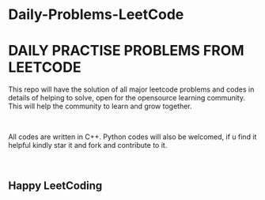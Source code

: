 # Daily-Problems-LeetCode
<h1>DAILY PRACTISE PROBLEMS FROM LEETCODE</h1>
<p>This repo will have the solution of all major leetcode problems and codes in details of helping to solve, open for the opensource learning community. This will help the community to learn and grow together.</p><br><p>All codes are written in C++. Python codes will also be welcomed, if u find it helpful kindly star it and fork and contribute to it.</p><br>
<h2>Happy LeetCoding</h2>